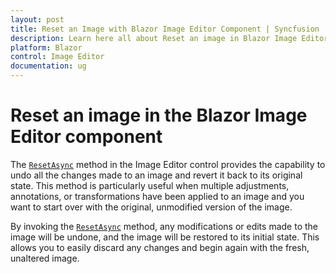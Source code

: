 ```yaml
---
layout: post
title: Reset an Image with Blazor Image Editor Component | Syncfusion
description: Learn here all about Reset an image in Blazor Image Editor component in Blazor Server App and Blazor WebAssembly App.
platform: Blazor
control: Image Editor
documentation: ug
---
```


# Reset an image in the Blazor Image Editor component

The [`ResetAsync`](https://help.syncfusion.com/cr/blazor/Syncfusion.Blazor.ImageEditor.SfImageEditor.html#Syncfusion_Blazor_ImageEditor_SfImageEditor_ResetAsync) method in the Image Editor control provides the capability to undo all the changes made to an image and revert it back to its original state. This method is particularly useful when multiple adjustments, annotations, or transformations have been applied to an image and you want to start over with the original, unmodified version of the image. 

By invoking the [`ResetAsync`](https://help.syncfusion.com/cr/blazor/Syncfusion.Blazor.ImageEditor.SfImageEditor.html#Syncfusion_Blazor_ImageEditor_SfImageEditor_ResetAsync) method, any modifications or edits made to the image will be undone, and the image will be restored to its initial state. This allows you to easily discard any changes and begin again with the fresh, unaltered image. 